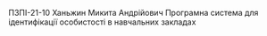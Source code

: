ПЗПІ-21-10
Ханьжин Микита Андрійович
Програмна система для ідентифікації особистості в навчальних закладах
